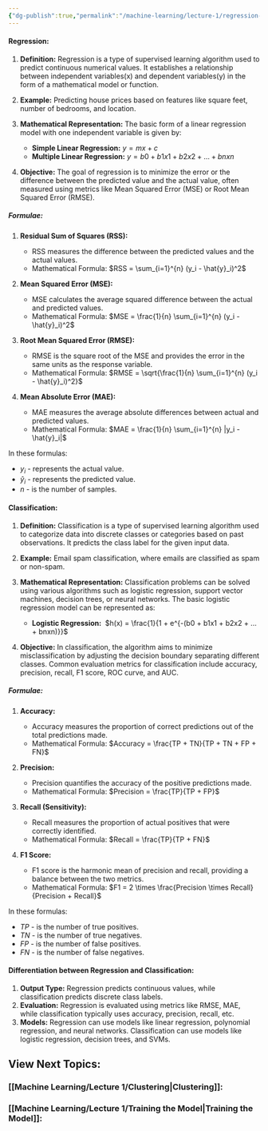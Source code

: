 ```yaml
---
{"dg-publish":true,"permalink":"/machine-learning/lecture-1/regression-and-classification/","dgPassFrontmatter":true}
---
```


#### **Regression:**

1. **Definition:** Regression is a type of supervised learning algorithm used to predict continuous numerical values. It establishes a relationship between independent variables(x) and dependent variables(y) in the form of a mathematical model or function.
    
2. **Example:** Predicting house prices based on features like square feet, number of bedrooms, and location.
    
3. **Mathematical Representation:** The basic form of a linear regression model with one independent variable is given by:
    
    - **Simple Linear Regression:** $y = mx + c$
    - **Multiple Linear Regression:** $y = b0 + b1x1 + b2x2 + ... + bnxn$

4. **Objective:** The goal of regression is to minimize the error or the difference between the predicted value and the actual value, often measured using metrics like Mean Squared Error (MSE) or Root Mean Squared Error (RMSE).

##### Formulae:

1. **Residual Sum of Squares (RSS):**
    - RSS measures the difference between the predicted values and the actual values.
    - Mathematical Formula: 
	$RSS = \sum_{i=1}^{n} (y_i - \hat{y}_i)^2$

2. **Mean Squared Error (MSE):**
    
    - MSE calculates the average squared difference between the actual and predicted values.
    - Mathematical Formula: 
    $MSE = \frac{1}{n} \sum_{i=1}^{n} (y_i - \hat{y}_i)^2$

3. **Root Mean Squared Error (RMSE):**
    
    - RMSE is the square root of the MSE and provides the error in the same units as the response variable.
    - Mathematical Formula: 
    $RMSE = \sqrt{\frac{1}{n} \sum_{i=1}^{n} (y_i - \hat{y}_i)^2}$

4. **Mean Absolute Error (MAE):**
    
    - MAE measures the average absolute differences between actual and predicted values.
    - Mathematical Formula: 
    $MAE = \frac{1}{n} \sum_{i=1}^{n} |y_i - \hat{y}_i|$

In these formulas:

- $y_i$ - represents the actual value.
- $\hat{y}_i$ - represents the predicted value.
- $n$ - is the number of samples.

#### **Classification:**

1. **Definition:** Classification is a type of supervised learning algorithm used to categorize data into discrete classes or categories based on past observations. It predicts the class label for the given input data.
    
2. **Example:** Email spam classification, where emails are classified as spam or non-spam.
    
3. **Mathematical Representation:** Classification problems can be solved using various algorithms such as logistic regression, support vector machines, decision trees, or neural networks. The basic logistic regression model can be represented as:
    
    - **Logistic Regression:** 
		     $h(x) = \frac{1}{1 + e^{-(b0 + b1x1 + b2x2 + ... + bnxn)}}$

4. **Objective:** In classification, the algorithm aims to minimize misclassification by adjusting the decision boundary separating different classes. Common evaluation metrics for classification include accuracy, precision, recall, F1 score, ROC curve, and AUC.
##### Formulae:

1. **Accuracy:**
    
    - Accuracy measures the proportion of correct predictions out of the total predictions made.
    - Mathematical Formula: 
    $Accuracy = \frac{TP + TN}{TP + TN + FP + FN}$
    
2. **Precision:**
    
    - Precision quantifies the accuracy of the positive predictions made.
    - Mathematical Formula: 
    $Precision = \frac{TP}{TP + FP}$
    
3. **Recall (Sensitivity):**
    
    - Recall measures the proportion of actual positives that were correctly identified.
    - Mathematical Formula:
    $Recall = \frac{TP}{TP + FN}$
    
4. **F1 Score:**
    
    - F1 score is the harmonic mean of precision and recall, providing a balance between the two metrics.
    - Mathematical Formula:
    $F1 = 2 \times \frac{Precision \times Recall}{Precision + Recall}$

In these formulas:
- $TP$ - is the number of true positives.
- $TN$ - is the number of true negatives.
- $FP$ - is the number of false positives.
- $FN$ - is the number of false negatives.
#### **Differentiation between Regression and Classification:**

1. **Output Type:** Regression predicts continuous values, while classification predicts discrete class labels.
2. **Evaluation:** Regression is evaluated using metrics like RMSE, MAE, while classification typically uses accuracy, precision, recall, etc.
3. **Models:** Regression can use models like linear regression, polynomial regression, and neural networks. Classification can use models like logistic regression, decision trees, and SVMs.

## View Next Topics:

### [[Machine Learning/Lecture 1/Clustering\|Clustering]]:

### [[Machine Learning/Lecture 1/Training the Model\|Training the Model]]: